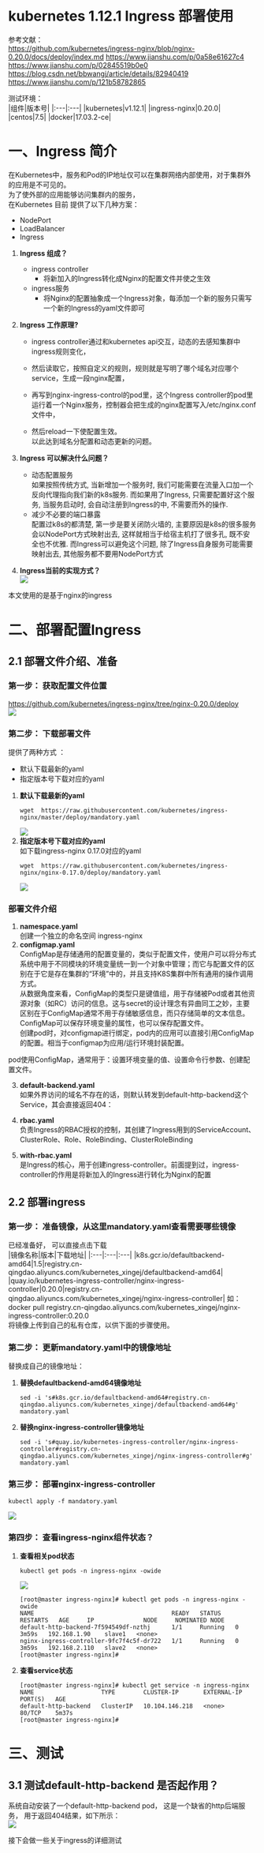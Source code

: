 # kubernetes 1.12.1 Ingress 部署使用  
参考文献：  
https://github.com/kubernetes/ingress-nginx/blob/nginx-0.20.0/docs/deploy/index.md
https://www.jianshu.com/p/0a58e61627c4  
https://www.jianshu.com/p/02845519b0e0  
https://blog.csdn.net/bbwangj/article/details/82940419  
https://www.jianshu.com/p/121b58782865  

测试环境：  
|组件|版本号|
|:---|:---|
|kubernetes|v1.12.1|
|ingress-nginx|0.20.0|
|centos|7.5|
|docker|17.03.2-ce|


# 一、Ingress 简介  
在Kubernetes中，服务和Pod的IP地址仅可以在集群网络内部使用，对于集群外的应用是不可见的。  
为了使外部的应用能够访问集群内的服务，  
在Kubernetes 目前 提供了以下几种方案：  
- NodePort 
- LoadBalancer  
- Ingress  

1. __Ingress 组成？__  
    - ingress controller  
        - 将新加入的Ingress转化成Nginx的配置文件并使之生效  
    - ingress服务  
        - 将Nginx的配置抽象成一个Ingress对象，每添加一个新的服务只需写一个新的Ingress的yaml文件即可  
2. __Ingress 工作原理?__  
    - ingress controller通过和kubernetes api交互，动态的去感知集群中ingress规则变化，  

    - 然后读取它，按照自定义的规则，规则就是写明了哪个域名对应哪个service，生成一段nginx配置，  
    - 再写到nginx-ingress-control的pod里，这个Ingress controller的pod里运行着一个Nginx服务，控制器会把生成的nginx配置写入/etc/nginx.conf文件中，  
    - 然后reload一下使配置生效。  
    以此达到域名分配置和动态更新的问题。

3. __Ingress 可以解决什么问题？__  
    - 动态配置服务  
    如果按照传统方式, 当新增加一个服务时, 我们可能需要在流量入口加一个反向代理指向我们新的k8s服务. 而如果用了Ingress, 只需要配置好这个服务, 当服务启动时, 会自动注册到Ingress的中, 不需要而外的操作.  
    - 减少不必要的端口暴露  
    配置过k8s的都清楚, 第一步是要关闭防火墙的, 主要原因是k8s的很多服务会以NodePort方式映射出去, 这样就相当于给宿主机打了很多孔, 既不安全也不优雅. 而Ingress可以避免这个问题, 除了Ingress自身服务可能需要映射出去, 其他服务都不要用NodePort方式

4. __Ingress当前的实现方式？__  
    ![](https://note.youdao.com/yws/public/resource/d8631b2801d11e53d570068af1c0bf0f/xmlnote/7A3667F3488848C9BCF4FC103348DA42/20501)  

本文使用的是基于nginx的ingress  


# 二、部署配置Ingress  
## 2.1 部署文件介绍、准备 
### 第一步： 获取配置文件位置   
https://github.com/kubernetes/ingress-nginx/tree/nginx-0.20.0/deploy  
![](https://note.youdao.com/yws/public/resource/d8631b2801d11e53d570068af1c0bf0f/xmlnote/E604656883B5466BA3A23A4B92579210/20504)  

### 第二步： 下载部署文件 
提供了两种方式 ：  
- 默认下载最新的yaml 
- 指定版本号下载对应的yaml  
1. __默认下载最新的yaml__  
    ```
    wget  https://raw.githubusercontent.com/kubernetes/ingress-nginx/master/deploy/mandatory.yaml
    ```  
    ![](https://note.youdao.com/yws/public/resource/d8631b2801d11e53d570068af1c0bf0f/xmlnote/403A6D89D5CB4F32A7CC1BD0F61BE009/20511)  
2. __指定版本号下载对应的yaml__   
如下载ingress-nginx 0.17.0对应的yaml  
    ```
    wget  https://raw.githubusercontent.com/kubernetes/ingress-nginx/nginx-0.17.0/deploy/mandatory.yaml
    ```  
    ![](https://note.youdao.com/yws/public/resource/d8631b2801d11e53d570068af1c0bf0f/xmlnote/A87BD58360ED4A2CBB6949F1A3E1EC09/20507)  

### 部署文件介绍  
1. __namespace.yaml__  
创建一个独立的命名空间 ingress-nginx  
2. __configmap.yaml__   
ConfigMap是存储通用的配置变量的，类似于配置文件，使用户可以将分布式系统中用于不同模块的环境变量统一到一个对象中管理；而它与配置文件的区别在于它是存在集群的“环境”中的，并且支持K8S集群中所有通用的操作调用方式。    
从数据角度来看，ConfigMap的类型只是键值组，用于存储被Pod或者其他资源对象（如RC）访问的信息。这与secret的设计理念有异曲同工之妙，主要区别在于ConfigMap通常不用于存储敏感信息，而只存储简单的文本信息。  
ConfigMap可以保存环境变量的属性，也可以保存配置文件。  
创建pod时，对configmap进行绑定，pod内的应用可以直接引用ConfigMap的配置。相当于configmap为应用/运行环境封装配置。  

pod使用ConfigMap，通常用于：设置环境变量的值、设置命令行参数、创建配置文件。  

3. __default-backend.yaml__   
如果外界访问的域名不存在的话，则默认转发到default-http-backend这个Service，其会直接返回404：  
4. __rbac.yaml__    
负责Ingress的RBAC授权的控制，其创建了Ingress用到的ServiceAccount、ClusterRole、Role、RoleBinding、ClusterRoleBinding  

5. __with-rbac.yaml__  
是Ingress的核心，用于创建ingress-controller。前面提到过，ingress-controller的作用是将新加入的Ingress进行转化为Nginx的配置  

## 2.2 部署ingress  
### 第一步： 准备镜像，从这里mandatory.yaml查看需要哪些镜像  
已经准备好， 可以直接点击下载  
|镜像名称|版本|下载地址|
|:---|:---|:---|
|k8s.gcr.io/defaultbackend-amd64|1.5|registry.cn-qingdao.aliyuncs.com/kubernetes_xingej/defaultbackend-amd64|
|quay.io/kubernetes-ingress-controller/nginx-ingress-controller|0.20.0|registry.cn-qingdao.aliyuncs.com/kubernetes_xingej/nginx-ingress-controller|
如：  
docker pull registry.cn-qingdao.aliyuncs.com/kubernetes_xingej/nginx-ingress-controller:0.20.0  
将镜像上传到自己的私有仓库，以供下面的步骤使用。  
### 第二步： 更新mandatory.yaml中的镜像地址 
替换成自己的镜像地址：   
1. __替换defaultbackend-amd64镜像地址__
    ```
    sed -i 's#k8s.gcr.io/defaultbackend-amd64#registry.cn-qingdao.aliyuncs.com/kubernetes_xingej/defaultbackend-amd64#g' mandatory.yaml
    ```  
2. __替换nginx-ingress-controller镜像地址__ 
    ```
    sed -i 's#quay.io/kubernetes-ingress-controller/nginx-ingress-controller#registry.cn-qingdao.aliyuncs.com/kubernetes_xingej/nginx-ingress-controller#g' mandatory.yaml
    ```   

### 第三步： 部署nginx-ingress-controller  

```
kubectl apply -f mandatory.yaml
``` 
![](https://note.youdao.com/yws/public/resource/d8631b2801d11e53d570068af1c0bf0f/xmlnote/B28A07F799F247B594F361BBAF0FDFAF/20518)  


### 第四步： 查看ingress-nginx组件状态？  
1. __查看相关pod状态__ 
    ```
    kubectl get pods -n ingress-nginx -owide
    ```  
    ![](https://note.youdao.com/yws/public/resource/d8631b2801d11e53d570068af1c0bf0f/xmlnote/BCC57ECA0D79416B9EC6785E59C4CDB9/20521)  
    ```
    [root@master ingress-nginx]# kubectl get pods -n ingress-nginx -owide
    NAME                                       READY   STATUS    RESTARTS   AGE     IP              NODE     NOMINATED NODE
    default-http-backend-7f594549df-nzthj      1/1     Running   0          3m59s   192.168.1.90    slave1   <none>
    nginx-ingress-controller-9fc7f4c5f-dr722   1/1     Running   0          3m59s   192.168.2.110   slave2   <none>
    [root@master ingress-nginx]# 
    ```  

2. __查看service状态__  
    ```
    [root@master ingress-nginx]# kubectl get service -n ingress-nginx
    NAME                   TYPE        CLUSTER-IP       EXTERNAL-IP   PORT(S)   AGE
    default-http-backend   ClusterIP   10.104.146.218   <none>        80/TCP    5m37s
    [root@master ingress-nginx]# 

    ```

# 三、测试   
## 3.1 测试default-http-backend 是否起作用？      
系统自动安装了一个default-http-backend pod， 这是一个缺省的http后端服务， 用于返回404结果，如下所示：  
![](https://note.youdao.com/yws/public/resource/d8631b2801d11e53d570068af1c0bf0f/xmlnote/5F3ADAEC42FB4B0BB6C16971D8811F1E/20523)  

接下会做一些关于ingress的详细测试  














